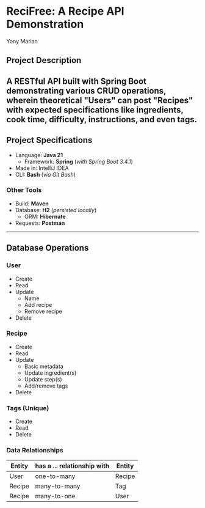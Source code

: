# **ReciFree: A Recipe API Demonstration**
Yony Marian
## Project Description
A RESTful API built with Spring Boot demonstrating various
CRUD operations, wherein theoretical "Users" can post
"Recipes" with expected specifications like ingredients,
cook time, difficulty, instructions, and even tags.
----
## Project Specifications
- Language: **Java 21**
  - Framework: **Spring** (*with Spring Boot 3.4.1*)
- Made in: IntelliJ IDEA
- CLI: **Bash** (*via Git Bash*)
### Other Tools
- Build: **Maven**
- Database: **H2** (*persisted locally*)
  - ORM: **Hibernate**
- Requests: **Postman**
----
## Database Operations
### User
- Create
- Read
- Update
  - Name
  - Add recipe
  - Remove recipe
- Delete
### Recipe
- Create
- Read
- Update
  - Basic metadata
  - Update ingredient(s)
  - Update step(s)
  - Add/remove tags
- Delete
### Tags (Unique)
- Create
- Read
- Delete
### Data Relationships
| Entity | has a ... relationship with | Entity |
|--------|-----------------------------|--------|
| User | one-to-many | Recipe |
| Recipe | many-to-many | Tag |
| Recipe | many-to-one | User |
